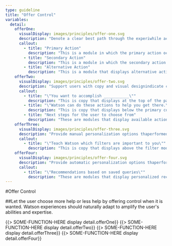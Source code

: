 ```yaml
---
type: guideline
title: "Offer Control"
variables:
  detail:
    offerOne:
      visualDisplay: images/principles/offer-one.svg
      description: "Denote a clear best path through the experiwhile accommodating alternatives and seamless undos."
      callout:
        - title: "Primary Action"
          description: "This is a module in which the primary action occurs."
        - title: "Secondary Action"
          description: "This is a module in which the secondary action occurs."
        - title: "Alternative Action"
          description: "This is a module that displays alternative actions that are separate from the primary best path."
    offerTwo:
      visualDisplay: images/principles/offer-two.svg
      description: "Support users with copy and visual designindicate collaboration or a conversation."
      callout:
        - title: "\"You want to accomplish ___________\""
          description: "This is copy that displays at the top of the page."
        - title: "\"Watson can do these actions to help you get there.\""
          description: "This is copy that displays below the primary content."
        - title: "Next steps for the user to choose from"
          description: "These are modules that display available actions."
    offerThree:
      visualDisplay: images/principles/offer-three.svg
      description: "Provide manual personalization options thaperformed by the user, such as feedback mechanisms for use\"teach\" Watson."
      callout:
        - title: "\"Teach Watson which filters are important to you\""
          description: "This is copy that displays above the filter modules."
    offerFour:
      visualDisplay: images/principles/offer-four.svg
      description: "Provide automatic personalization options thaperformed by Watson, such as gathering user informatiopreferences to apply to the experience."
      callout:
        - title: "\"Recommendations based on saved queries\""
          description: "These are modules that display personalized recommendations."
---
```


#Offer Control

##Let the user choose more help or less help by offering control when it is wanted. Watson experiences should naturally adapt to amplify the user's abilities and expertise.

{{> SOME-FUNCTION-HERE display detail.offerOne}}
{{> SOME-FUNCTION-HERE display detail.offerTwo}}
{{> SOME-FUNCTION-HERE display detail.offerThree}}
{{> SOME-FUNCTION-HERE display detail.offerFour}}
